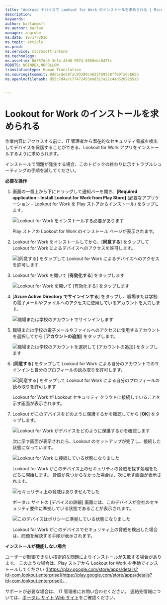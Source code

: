```yaml
---
title: "Android デバイスで Lookout for Work のインストールを求められる | Microsoft Intune"
description: 
keywords: 
author: barlanmsft
ms.author: barlan
manager: angrobe
ms.date: 10/17/2016
ms.topic: article
ms.prod: 
ms.service: microsoft-intune
ms.technology: 
ms.assetid: 0d357dc0-3e14-43d0-9874-6886ebc847fc
ROBOTS: NOINDEX,NOFOLLOW
translationtype: Human Translation
ms.sourcegitcommit: 9ddbcde20fac83289c4622f69538ff00fa0cb65b
ms.openlocfilehash: d55c7d4a7c77472453e6d317a22c4ad6209255a5


---
```


# <a name="you-are-prompted-to-install-lookout-for-work"></a>Lookout for Work のインストールを求められる

作業内容にアクセスする前に、IT 管理者から潜在的なセキュリティ脅威を検出してデバイスを保護することができる、Lookout for Work アプリをインストールするように求められます。

インストールで問題が発生する場合、このトピックの終わりに示すトラブルシューティングの手順を試してください。


**必要な操作**

1.  画面の一番上から下にドラッグして通知バーを開き、**[Required application – Install Lookout for Work from Play Store]** (必要なアプリケーション – Lookout for Work を Play ストアからインストール) をタップします。

    ![Lookout for Work をインストールする必要があります](./media/lookout-required-app-install-android.png)

    Play ストアの Lookout for Work のインストール ページが表示されます。

2.  Lookout for Work をインストールしてから、[**同意する**] をタップして Lookout for Work によるデバイスへのアクセスを許可します。

    ![[同意する] をタップして Lookout for Work によるデバイスへのアクセスを許可します](./media/lookout-accept-store-permissions-android.png)

3. Lookout for Work を開いて [**有効化する**] をタップします

    ![Lookout for Work を開いて [有効化する] をタップします](./media/lookout-activate-button-android.png)

4. [**Azure Active Directory でサインインする**] をタップし、職場または学校の電子メールやファイルへのアクセスに使用しているアカウントを入力します。

    ![職場または学校のアカウントでサインインします](./media/lookout-sign-in-azure-android.png)

5. 職場または学校の電子メールやファイルへのアクセスに使用するアカウントを選択してから [**アカウントの追加**] をタップします。

    ![職場または学校のアカウントを選択して [アカウントの追加] をタップします](./media/lookout-pick-account-android.png)

6. [**同意する**] をタップして Lookout for Work による自分のアカウントでのサインインと自分のプロフィールの読み取りを許可します。

    ![[同意する] をタップして Lookout for Work による自分のプロフィールの読み取りを許可します](./media/lookout-needs-permission-to-view-profile-android.png)

    Lookout for Work が Lookout セキュリティ クラウドに接続していることを示す画面が表示されます。

7. Lookout がこのデバイスをどのように保護するかを確認してから [**OK**] をタップします。

    ![Lookout for Work がデバイスをどのように保護するかを確認します](./media/lookout-how-it-protects-your-device-android.png)

    次に示す画面が表示されたら、Lookout のセットアップが完了し、接続した状態になっています。

    ![Lookout for Work に接続している状態になりました](./media/lookout-you-are-now-connected-android.png)

    Lookout for Work がこのデバイス上のセキュリティの脅威を探す処理をただちに開始します。 脅威が見つからなかった場合は、次に示す画面が表示されます。

    ![セキュリティ上の脅威はありませんでした](./media/lookout-scan-no-threats-found-android.png)

    ポータル サイトの [デバイスの詳細] 画面には、このデバイスが会社のセキュリティ要件に準拠している状態であることが表示されます。

    ![このデバイスはポリシーに準拠している状態になりました](./media/lookout-device-now-compliant-android.png)

    Lookout for Work がこのデバイスでセキュリティ上の脅威を検出した場合は、問題を解決する手順が表示されます。

**インストールが機能しない場合**

ユーザーが制御できない技術的な問題によりインストールが失敗する場合があります。 このような場合は、Play ストアから Lookout for Work を手動でインストールしてください ([https://play.google.com/store/apps/details?id=com.lookout.enterprise](https://play.google.com/store/apps/details?id=com.lookout.enterprise))。 

サポートが必要な場合は、 IT 管理者にお問い合わせください。 連絡先情報については、[ポータル サイト Web サイト](http://portal.manage.microsoft.com)をご確認ください。



<!--HONumber=Nov16_HO1-->


